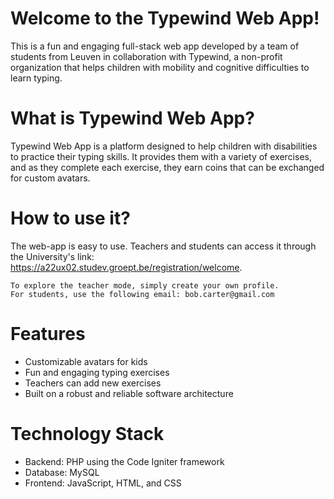 # Welcome to the Typewind Web App!

This is a fun and engaging full-stack web app developed by a team of students from Leuven in collaboration with Typewind, a non-profit organization that helps children with mobility and cognitive difficulties to learn typing.

# What is Typewind Web App?

Typewind Web App is a platform designed to help children with disabilities to practice their typing skills. It provides them with a variety of exercises, and as they complete each exercise, they earn coins that can be exchanged for custom avatars.

# How to use it?

The web-app is easy to use. Teachers and students can access it through the University's link: https://a22ux02.studev.groept.be/registration/welcome.

    To explore the teacher mode, simply create your own profile.
    For students, use the following email: bob.carter@gmail.com

# Features

* Customizable avatars for kids
* Fun and engaging typing exercises
* Teachers can add new exercises
* Built on a robust and reliable software architecture

# Technology Stack

* Backend: PHP using the Code Igniter framework
* Database: MySQL
* Frontend: JavaScript, HTML, and CSS

